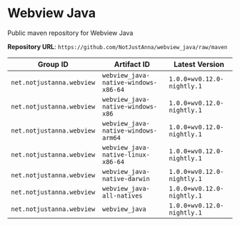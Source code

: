 # Webview Java

Public maven repository for Webview Java

**Repository URL**: `https://github.com/NotJustAnna/webview_java/raw/maven`

| Group ID | Artifact ID | Latest Version |
| --- | --- | --- |
| `net.notjustanna.webview` | `webview_java-native-windows-x86-64` | `1.0.0+wv0.12.0-nightly.1` |
| `net.notjustanna.webview` | `webview_java-native-windows-x86` | `1.0.0+wv0.12.0-nightly.1` |
| `net.notjustanna.webview` | `webview_java-native-windows-arm64` | `1.0.0+wv0.12.0-nightly.1` |
| `net.notjustanna.webview` | `webview_java-native-linux-x86-64` | `1.0.0+wv0.12.0-nightly.1` |
| `net.notjustanna.webview` | `webview_java-native-darwin` | `1.0.0+wv0.12.0-nightly.1` |
| `net.notjustanna.webview` | `webview_java-all-natives` | `1.0.0+wv0.12.0-nightly.1` |
| `net.notjustanna.webview` | `webview_java` | `1.0.0+wv0.12.0-nightly.1` |